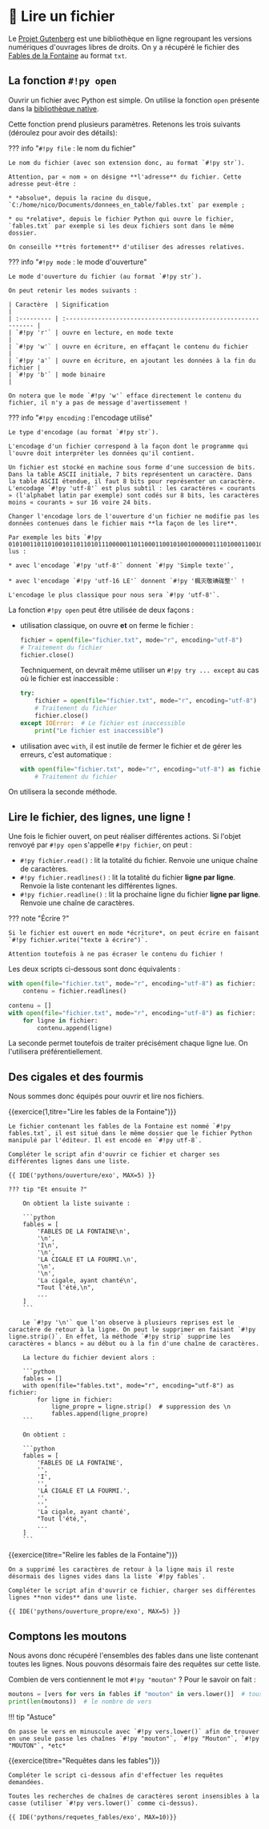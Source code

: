 # 📑 Lire un fichier

Le [Projet Gutenberg](https://www.gutenberg.org/) est une bibliothèque en ligne regroupant les versions numériques d'ouvrages libres de droits. On y a récupéré le fichier des [Fables de la Fontaine](../fables.txt) au format `txt`.

## La fonction `#!py open`

Ouvrir un fichier avec Python est simple. On utilise la fonction `open` présente dans la [bibliothèque native](https://docs.python.org/fr/3/library/functions.html#open).

Cette fonction prend plusieurs paramètres. Retenons les trois suivants (déroulez pour avoir des détails):

??? info "`#!py file` : le nom du fichier"
    
    Le nom du fichier (avec son extension donc, au format `#!py str`).
    
    Attention, par « nom » on désigne **l'adresse** du fichier. Cette adresse peut-être :
    
    * *absolue*, depuis la racine du disque, `C:/home/nico/Documents/donnees_en_table/fables.txt` par exemple ;
    
    * ou *relative*, depuis le fichier Python qui ouvre le fichier, `fables.txt` par exemple si les deux fichiers sont dans le même dossier.

    On conseille **très fortement** d'utiliser des adresses relatives.

??? info "`#!py mode` : le mode d'ouverture"
    
    Le mode d'ouverture du fichier (au format `#!py str`).
    
    On peut retenir les modes suivants :

    | Caractère  | Signification                                                  |
    | :--------- | :------------------------------------------------------------- |
    | `#!py 'r'` | ouvre en lecture, en mode texte                                |
    | `#!py 'w'` | ouvre en écriture, en effaçant le contenu du fichier           |
    | `#!py 'a'` | ouvre en écriture, en ajoutant les données à la fin du fichier |
    | `#!py 'b'` | mode binaire                                                   |

    On notera que le mode `#!py 'w'` efface directement le contenu du fichier, il n'y a pas de message d'avertissement !

??? info "`#!py encoding` : l'encodage utilisé"
    
    Le type d'encodage (au format `#!py str`).
    
    L'encodage d'un fichier correspond à la façon dont le programme qui l'ouvre doit interpréter les données qu'il contient.
    
    Un fichier est stocké en machine sous forme d'une succession de bits. Dans la table ASCII initiale, 7 bits représentent un caractère. Dans la table ASCII étendue, il faut 8 bits pour représenter un caractère. L'encodage `#!py 'utf-8'` est plus subtil : les caractères « courants » (l'alphabet latin par exemple) sont codés sur 8 bits, les caractères moins « courants » sur 16 voire 24 bits.

    Changer l'encodage lors de l'ouverture d'un fichier ne modifie pas les données contenues dans le fichier mais **la façon de les lire**.
    
    Par exemple les bits `#!py 010100110110100101101101011100000110110001100101001000000111010001100101011110000111010001100101` lus :
    
    * avec l'encodage `#!py 'utf-8'` donnent `#!py 'Simple texte'`,
    
    * avec l'encodage `#!py 'utf-16 LE'` donnent `#!py '楓灭敬琠硥整'` !

    L'encodage le plus classique pour nous sera `#!py 'utf-8'`.


La fonction `#!py open` peut être utilisée de deux façons :

* utilisation classique, on ouvre **et** on ferme le fichier :

    ```python
    fichier = open(file="fichier.txt", mode="r", encoding="utf-8")
    # Traitement du fichier
    fichier.close()
    ```

    Techniquement, on devrait même utiliser un `#!py try ... except` au cas où le fichier est inaccessible :

    ```python
    try:
        fichier = open(file="fichier.txt", mode="r", encoding="utf-8")
        # Traitement du fichier
        fichier.close()
    except IOError:  # Le fichier est inaccessible
        print("Le fichier est inaccessible")
    ```

* utilisation avec `with`, il est inutile de fermer le fichier et de gérer les erreurs, c'est automatique :

    ```python
    with open(file="fichier.txt", mode="r", encoding="utf-8") as fichier:
        # Traitement du fichier
    ```

On utilisera la seconde méthode.

## Lire le fichier, des lignes, une ligne !

Une fois le fichier ouvert, on peut réaliser différentes actions. Si l'objet renvoyé par `#!py open` s'appelle `#!py fichier`, on peut :

* `#!py fichier.read()` : lit la totalité du fichier. Renvoie une unique chaîne de caractères.
* `#!py fichier.readlines()` : lit la totalité du fichier **ligne par ligne**. Renvoie la liste contenant les différentes lignes.
* `#!py fichier.readline()` : lit la prochaine ligne du fichier **ligne par ligne**. Renvoie une chaîne de caractères.

??? note "Écrire ?"

    Si le fichier est ouvert en mode *écriture*, on peut écrire en faisant `#!py fichier.write("texte à écrire")`.

    Attention toutefois à ne pas écraser le contenu du fichier !

Les deux scripts ci-dessous sont donc équivalents :

```python
with open(file="fichier.txt", mode="r", encoding="utf-8") as fichier:
    contenu = fichier.readlines()
```

```python
contenu = []
with open(file="fichier.txt", mode="r", encoding="utf-8") as fichier:
    for ligne in fichier:
        contenu.append(ligne)
```

La seconde permet toutefois de traiter précisément chaque ligne lue. On l'utilisera préférentiellement.

## Des cigales et des fourmis

Nous sommes donc équipés pour ouvrir et lire nos fichiers. 

{{exercice(1,titre="Lire les fables de la Fontaine")}}

    Le fichier contenant les fables de la Fontaine est nommé `#!py fables.txt`, il est situé dans le même dossier que le fichier Python manipulé par l'éditeur. Il est encodé en `#!py utf-8`.

    Compléter le script afin d'ouvrir ce fichier et charger ses différentes lignes dans une liste.

    {{ IDE('pythons/ouverture/exo', MAX=5) }}

    ??? tip "Et ensuite ?"

        On obtient la liste suivante :

        ```python
        fables = [
            'FABLES DE LA FONTAINE\n',
            '\n',
            'I\n',
            '\n',
            'LA CIGALE ET LA FOURMI.\n',
            '\n',
            '\n',
            'La cigale, ayant chanté\n',
            "Tout l'été,\n",
            ...
        ]
        ```

        Le `#!py '\n'` que l'on observe à plusieurs reprises est le caractère de retour à la ligne. On peut le supprimer en faisant `#!py ligne.strip()`. En effet, la méthode `#!py strip` supprime les caractères « blancs » au début ou à la fin d'une chaîne de caractères.

        La lecture du fichier devient alors :

        ```python
        fables = []
        with open(file="fables.txt", mode="r", encoding="utf-8") as fichier:
            for ligne in fichier:
                ligne_propre = ligne.strip()  # suppression des \n
                fables.append(ligne_propre)
        ```

        On obtient :

        ```python
        fables = [
            'FABLES DE LA FONTAINE',
            '',
            'I',
            '',
            'LA CIGALE ET LA FOURMI.',
            '',
            '',
            'La cigale, ayant chanté',
            "Tout l'été,",
            ...
        ]
        ```

{{exercice(titre="Relire les fables de la Fontaine")}}

    On a supprimé les caractères de retour à la ligne mais il reste désormais des lignes vides dans la liste `#!py fables`.

    Compléter le script afin d'ouvrir ce fichier, charger ses différentes lignes **non vides** dans une liste.

    {{ IDE('pythons/ouverture_propre/exo', MAX=5) }}

## Comptons les moutons

Nous avons donc récupéré l'ensembles des fables dans une liste contenant toutes les lignes. Nous pouvons désormais faire des requêtes sur cette liste.

Combien de vers contiennent le mot `#!py "mouton"` ? Pour le savoir on fait :

```python
moutons = [vers for vers in fables if "mouton" in vers.lower()]  # tous les vers contenant "mouton"
print(len(moutons))  # le nombre de vers
```

!!! tip "Astuce"

    On passe le vers en minuscule avec `#!py vers.lower()` afin de trouver en une seule passe les chaînes `#!py "mouton"`, `#!py "Mouton"`, `#!py "MOUTON"`, *etc*


{{exercice(titre="Requêtes dans les fables")}}


    Compléter le script ci-dessous afin d'effectuer les requêtes demandées.
    
    Toutes les recherches de chaînes de caractères seront insensibles à la casse (utiliser `#!py vers.lower()` comme ci-dessus).

    {{ IDE('pythons/requetes_fables/exo', MAX=10)}}
